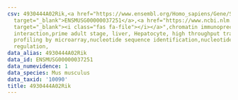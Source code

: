 ```yaml
---
csv: 4930444A02Rik,<a href="https://www.ensembl.org/Homo_sapiens/Gene/Summary?db=core;g=ENSMUSG00000037251"
  target="_blank">ENSMUSG00000037251</a>,<a href="https://www.ncbi.nlm.nih.gov/pubmed/23834426"
  target="_blank"><i class="fas fa-file"></i></a>",chromatin immunoprecipitation assay,direct
  interaction,prime adult stage, liver, Hepatocyte, high throughput transcription
  profiling by microarray,nucleotide sequence identification,nucleotide sequence identification,transcriptional
  regulation,
data_alias: 4930444A02Rik
data_id: ENSMUSG00000037251
data_numevidence: 1
data_species: Mus musculus
data_taxid: '10090'
title: 4930444A02Rik
---
```


